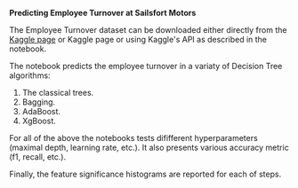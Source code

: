 **Predicting Employee Turnover at Sailsfort Motors**

The Employee Turnover dataset can be downloaded either directly from the [Kaggle page]("https://www.kaggle.com/datasets/manidevesh/hr-dataset-analysis/data") or Kaggle page or using Kaggle's API as described in the notebook.
 
The notebook predicts the employee turnover in a variaty of Decision Tree algorithms:

1. The classical trees.
2. Bagging.
3. AdaBoost.
4. XgBoost.

For all of the above the notebooks tests dififferent hyperparameters (maximal depth, learning rate, etc.). It also presents various accuracy metric (f1, recall, etc.). 

Finally, the feature significance histograms are reported for each of steps. 